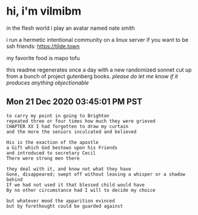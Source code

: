 # hi, i'm vilmibm

in the flesh world i play an avatar named nate smith

i run a hermetic intentional community on a linux server if you want to be ssh friends: https://tilde.town

my favorite food is mapo tofu

this readme regenerates once a day with a new randomized sonnet cut up from a bunch of project gutenberg books.
_please do let me know if it produces anything objectionable_

## Mon 21 Dec 2020 03:45:01 PM PST

    to carry my point in going to Brighton
    repeated three or four times how much they were grieved
    CHAPTER XX I had forgotten to draw my curtain
    and the more the seniors inculcated and believed
    
    His is the exaction of the apostle
    a Gift which God bestows upon his Friends
    and introduced to secretary Cecil
    There were strong men there
    
    they deal with it, and know not what they have
    Gone, disappeared; swept off without leaving a whisper or a shadow behind
    If we had not used it that blessed child would have
    By no other circumstance had I will to decide my choice
    
    but whatever mood the apparition evinced
    but by forethought could be guarded against
